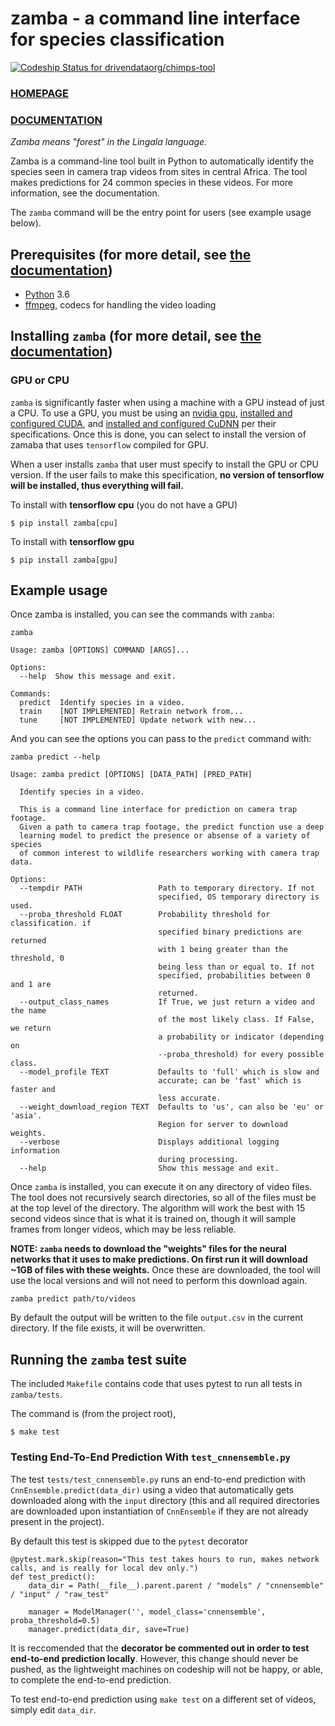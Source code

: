 # zamba - a command line interface for species classification

[ ![Codeship Status for drivendataorg/chimps-tool](https://app.codeship.com/projects/03e3a040-0b6d-0136-afe4-3aeedc3a22e1/status?branch=master)](https://app.codeship.com/projects/281856)


### [HOMEPAGE](http://zamba.drivendata.org/)

### [DOCUMENTATION](http://zamba.drivendata.org/docs/)

_Zamba means "forest" in the Lingala language._

Zamba is a command-line tool built in Python to automatically identify the species seen in camera trap videos from sites in central Africa. The tool makes predictions for 24 common species in these videos. For more information, see the documentation.

The `zamba` command will be the entry point for users (see example usage below).


## Prerequisites (for more detail, see [the documentation](http://zamba.drivendata.org/docs/))

 - [Python](https://www.python.org/) 3.6
 - [ffmpeg](https://www.ffmpeg.org/download.html), codecs for handling the video loading


## Installing `zamba` (for more detail, see [the documentation](http://zamba.drivendata.org/docs/))

### GPU or CPU

`zamba` is significantly faster when using a machine with a GPU instead of just a CPU. To use a GPU, you must be using an [nvidia gpu](https://www.nvidia.com/Download/index.aspx?lang=en-us), [installed and configured CUDA](https://developer.nvidia.com/cuda-downloads), and [installed and configured CuDNN](https://developer.nvidia.com/cudnn) per their specifications. Once this is done, you can select to install the version of zamaba that uses `tensorflow` compiled for GPU.

When a user installs `zamba` that user must specify to install the GPU or CPU version. If the user fails to make this specification, **no version of tensorflow will be installed, thus everything will fail.**

To install with **tensorflow cpu** (you do not have a GPU)
```
$ pip install zamba[cpu]
```

To install with **tensorflow gpu**
```
$ pip install zamba[gpu]
```


## Example usage

Once zamba is installed, you can see the commands with `zamba`:

`zamba`

```
Usage: zamba [OPTIONS] COMMAND [ARGS]...

Options:
  --help  Show this message and exit.

Commands:
  predict  Identify species in a video.
  train    [NOT IMPLEMENTED] Retrain network from...
  tune     [NOT IMPLEMENTED] Update network with new...
```

And you can see the options you can pass to the `predict` command with:

`zamba predict --help`

```
Usage: zamba predict [OPTIONS] [DATA_PATH] [PRED_PATH]

  Identify species in a video.

  This is a command line interface for prediction on camera trap footage.
  Given a path to camera trap footage, the predict function use a deep
  learning model to predict the presence or absense of a variety of species
  of common interest to wildlife researchers working with camera trap data.

Options:
  --tempdir PATH                 Path to temporary directory. If not
                                 specified, OS temporary directory is used.
  --proba_threshold FLOAT        Probability threshold for classification. if
                                 specified binary predictions are returned
                                 with 1 being greater than the threshold, 0
                                 being less than or equal to. If not
                                 specified, probabilities between 0 and 1 are
                                 returned.
  --output_class_names           If True, we just return a video and the name
                                 of the most likely class. If False, we return
                                 a probability or indicator (depending on
                                 --proba_threshold) for every possible class.
  --model_profile TEXT           Defaults to 'full' which is slow and
                                 accurate; can be 'fast' which is faster and
                                 less accurate.
  --weight_download_region TEXT  Defaults to 'us', can also be 'eu' or 'asia'.
                                 Region for server to download weights.
  --verbose                      Displays additional logging information
                                 during processing.
  --help                         Show this message and exit.
```

Once `zamba` is installed, you can execute it on any directory of video files. The tool does not recursively search directories, so all of the files must be at the top level of the directory. The algorithm will work the best with 15 second videos since that is what it is trained on, though it will sample frames from longer videos, which may be less reliable.

**NOTE: `zamba` needs to download the "weights" files for the neural networks that it uses to make predictions. On first run it will download ~1GB of files with these weights.** Once these are downloaded, the tool will use the local versions and will not need to perform this download again.

`zamba predict path/to/videos`

By default the output will be written to the file `output.csv` in the current directory. If the file exists, it will be overwritten.

## Running the `zamba` test suite

The included `Makefile` contains code that uses pytest to run all tests in `zamba/tests`.

The command is (from the project root),

```
$ make test
```

### Testing End-To-End Prediction With `test_cnnensemble.py`
The test `tests/test_cnnensemble.py` runs an end-to-end prediction with `CnnEnsemble.predict(data_dir)` using a video that automatically gets downloaded along with the `input` directory (this and all required directories are downloaded upon instantiation of `CnnEnsemble` if they are not already present in the project).

By default this test is skipped due to the `pytest` decorator

```
@pytest.mark.skip(reason="This test takes hours to run, makes network calls, and is really for local dev only.")
def test_predict():
    data_dir = Path(__file__).parent.parent / "models" / "cnnensemble" / "input" / "raw_test"

    manager = ModelManager('', model_class='cnnensemble', proba_threshold=0.5)
    manager.predict(data_dir, save=True)
```

It is reccomended that the **decorator be commented out in order to test end-to-end prediction locally**. However, this change should never be pushed, as the lightweight machines on codeship will not be happy, or able, to complete the end-to-end prediction.

To test end-to-end prediction using `make test` on a different set of videos, simply edit `data_dir`.



